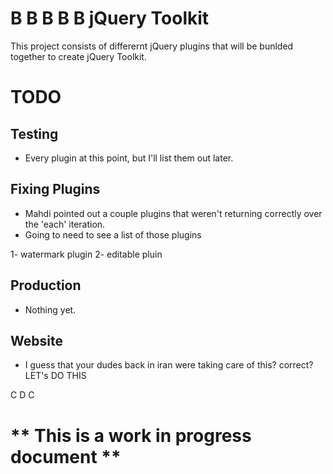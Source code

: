 B
B
B
B
B
jQuery Toolkit
==============


This project consists of differernt jQuery plugins that will be bunlded together to create jQuery Toolkit.

# TODO #

Testing
-------

* Every plugin at this point, but I'll list them out later.


Fixing Plugins
--------------

* Mahdi pointed out a couple plugins that weren't returning correctly over the 'each' iteration.
* Going to need to see a list of those plugins

1- watermark plugin
2- editable pluin

Production
----------

* Nothing yet.


Website
-------

* I guess that your dudes back in iran were taking care of this?  correct? 
LET's DO THIS



C
D
C
# ** This is a work in progress document **
